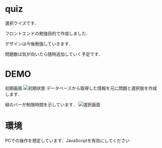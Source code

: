 # quiz
選択クイズです．

フロントエンドの勉強目的で作成しました．

デザインは今後勉強していきます．

問題数は気が向いたら随時追加していく予定です．

# DEMO
初期画面
![初期状態](https://user-images.githubusercontent.com/69710380/162865541-601d05fe-a42e-4a29-a3f3-dbb49ac19d1d.png)
データベースから取得した情報を元に問題と選択肢を作成します．

緑のバーが制限時間を示しています．
![選択画面](https://user-images.githubusercontent.com/69710380/162865549-5971b659-a0e7-4275-9ac4-f8d6c658b30b.png)

# 環境
PCでの操作を想定しています．JavaScriptを有効にしてください
